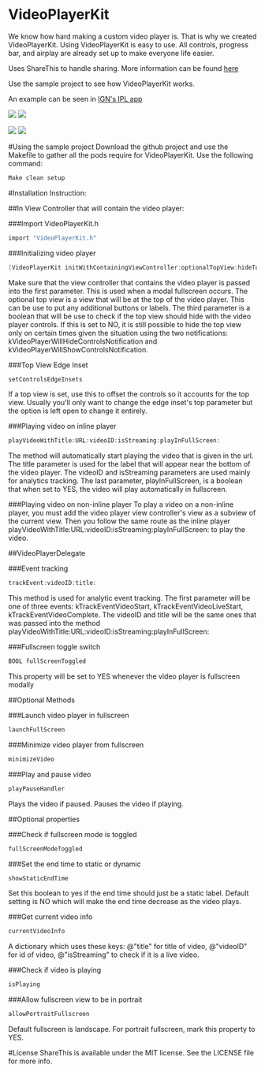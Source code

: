 VideoPlayerKit
==============

We know how hard making a custom video player is. That is why we created VideoPlayerKit. Using VideoPlayerKit is easy to use. All controls, progress bar, and airplay are already set up to make everyone life easier.

Uses ShareThis to handle sharing. More information can be found
[here](https://github.com/ign/ShareThis)

Use the sample project to see how VideoPlayerKit works.

An example can be seen in [IGN's IPL app](https://itunes.apple.com/us/app/ign-pro-league/id439792150?mt=8)

[![](http://i.imgur.com/Ayxdp5V.png)](http://i.imgur.com/Ayxdp5V.png)
[![](http://i.imgur.com/KNIxaWr.png)](http://i.imgur.com/KNIxaWr.png)

[![](http://i.imgur.com/disgBRz.png)](http://i.imgur.com/disgBRz.png)
[![](http://i.imgur.com/v4WswEi.png)](http://i.imgur.com/v4WswEi.png) 

#Using the sample project
Download the github project and use the Makefile to gather all the pods require for VideoPlayerKit. Use the following command:
``` objective-c
Make clean setup
```

#Installation Instruction:

##In View Controller that will contain the video player:

###Import VideoPlayerKit.h
``` objective-c
import "VideoPlayerKit.h"
```

###Initializing video player
``` objective-c
[VideoPlayerKit initWithContainingViewController:optionalTopView:hideTopViewWithControls:];
```
Make sure that the view controller that contains the video player is passed into the first parameter. This is used when a modal fullscreen occurs. The optional top view is a view that will be at the top of the video player. This can be use to put any additional buttons or labels. The third parameter is a boolean that will be use to check if the top view should hide with the video player controls. If this is set to NO, it is still possible to hide the top view only on certain times given the situation using the two notifications: kVideoPlayerWillHideControlsNotification and kVideoPlayerWillShowControlsNotification.

###Top View Edge Inset
``` objective-c
setControlsEdgeInsets
```
If a top view is set, use this to offset the controls so it accounts for the top view. Usually you'll only want to change the edge inset's top parameter but the option is left open to change it entirely.

###Playing video on inline player
``` objective-c
playVideoWithTitle:URL:videoID:isStreaming:playInFullScreen:
```
The method will automatically start playing the video that is given in the url. The title parameter is used for the label that will appear near the bottom of the video player. The videoID and isStreaming parameters are used mainly for analytics tracking. The last parameter, playInFullScreen, is a boolean that when set to YES, the video will play automatically in fullscreen.

###Playing video on non-inline player
To play a video on a non-inline player, you must add the video player view controller's view as a subview of the current view. Then you follow the same route as the inline player playVideoWithTitle:URL:videoID:isStreaming:playInFullScreen: to play the video.

##VideoPlayerDelegate

###Event tracking
``` objective-c
trackEvent:videoID:title:
```
This method is used for analytic event tracking. The first parameter will be one of three events: kTrackEventVideoStart, kTrackEventVideoLiveStart, kTrackEventVideoComplete. The videoID and title will be the same ones that was passed into the method playVideoWithTitle:URL:videoID:isStreaming:playInFullScreen:

###Fullscreen toggle switch
``` objective-c
BOOL fullScreenToggled
```
This property will be set to YES whenever the video player is fullscreen modally

##Optional Methods

###Launch video player in fullscreen
``` objective-c
launchFullScreen
```

###Minimize video player from fullscreen
``` objective-c
minimizeVideo
```

###Play and pause video
``` objective-c
playPauseHandler
```
Plays the video if paused. Pauses the video if playing.

##Optional properties

###Check if fullscreen mode is toggled
``` objective-c
fullScreenModeToggled
```

###Set the end time to static or dynamic
``` objective-c
showStaticEndTime
```
Set this boolean to yes if the end time should just be a static label. Default setting is NO which will make the end time decrease as the video plays.

###Get current video info
``` objective-c
currentVideoInfo
```
A dictionary which uses these keys: @"title" for title of video, @"videoID" for id of video, @"isStreaming" to check if it is a live video.

###Check if video is playing
``` objective-c
isPlaying
```

###Allow fullscreen view to be in portrait
``` objective-c
allowPortraitFullscreen
```
Default fullscreen is landscape. For portrait fullscreen, mark this property to YES.

#License
ShareThis is available under the MIT license. See the LICENSE file for more info.
